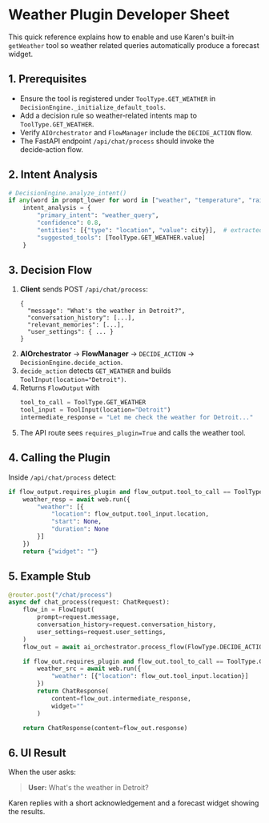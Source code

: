 # Weather Plugin Developer Sheet

This quick reference explains how to enable and use Karen's built‑in `getWeather` tool so weather related queries automatically produce a forecast widget.

## 1. Prerequisites

- Ensure the tool is registered under `ToolType.GET_WEATHER` in `DecisionEngine._initialize_default_tools`.
- Add a decision rule so weather‑related intents map to `ToolType.GET_WEATHER`.
- Verify `AIOrchestrator` and `FlowManager` include the `DECIDE_ACTION` flow.
- The FastAPI endpoint `/api/chat/process` should invoke the decide‑action flow.

## 2. Intent Analysis

```python
# DecisionEngine.analyze_intent()
if any(word in prompt_lower for word in ["weather", "temperature", "rain", "sunny"]):
    intent_analysis = {
        "primary_intent": "weather_query",
        "confidence": 0.8,
        "entities": [{"type": "location", "value": city}],  # extracted elsewhere
        "suggested_tools": [ToolType.GET_WEATHER.value]
    }
```

## 3. Decision Flow

1. **Client** sends POST `/api/chat/process`:
   ```jsonc
   {
     "message": "What's the weather in Detroit?",
     "conversation_history": [...],
     "relevant_memories": [...],
     "user_settings": { ... }
   }
   ```
2. **AIOrchestrator** → **FlowManager** → `DECIDE_ACTION` → `DecisionEngine.decide_action`.
3. `decide_action` detects `GET_WEATHER` and builds `ToolInput(location="Detroit")`.
4. Returns `FlowOutput` with
   ```python
   tool_to_call = ToolType.GET_WEATHER
   tool_input = ToolInput(location="Detroit")
   intermediate_response = "Let me check the weather for Detroit..."
   ```
5. The API route sees `requires_plugin=True` and calls the weather tool.

## 4. Calling the Plugin

Inside `/api/chat/process` detect:

```python
if flow_output.requires_plugin and flow_output.tool_to_call == ToolType.GET_WEATHER:
    weather_resp = await web.run({
        "weather": [{
            "location": flow_output.tool_input.location,
            "start": None,
            "duration": None
        }]
    })
    return {"widget": ""}
```

## 5. Example Stub

```python
@router.post("/chat/process")
async def chat_process(request: ChatRequest):
    flow_in = FlowInput(
        prompt=request.message,
        conversation_history=request.conversation_history,
        user_settings=request.user_settings,
    )
    flow_out = await ai_orchestrator.process_flow(FlowType.DECIDE_ACTION, flow_in)

    if flow_out.requires_plugin and flow_out.tool_to_call == ToolType.GET_WEATHER:
        weather_src = await web.run({
            "weather": [{"location": flow_out.tool_input.location}]
        })
        return ChatResponse(
            content=flow_out.intermediate_response,
            widget=""
        )

    return ChatResponse(content=flow_out.response)
```

## 6. UI Result

When the user asks:

> **User:** What's the weather in Detroit?

Karen replies with a short acknowledgement and a forecast widget showing the results.
